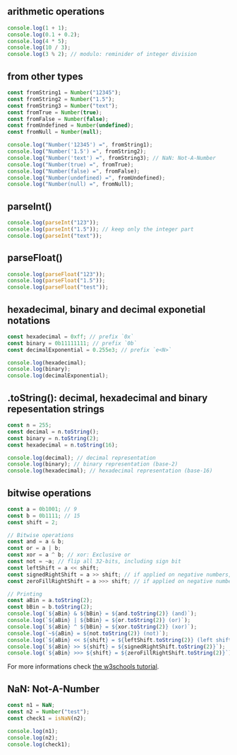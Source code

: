 ## arithmetic operations

```javascript
console.log(1 + 1);
console.log(0.1 + 0.2);
console.log(4 * 5);
console.log(10 / 3);
console.log(3 % 2); // modulo: reminider of integer division
```

## from other types

```javascript
const fromString1 = Number("12345");
const fromString2 = Number("1.5");
const fromString3 = Number("text");
const fromTrue = Number(true);
const fromFalse = Number(false);
const fromUndefined = Number(undefined);
const fromNull = Number(null);

console.log("Number('12345') =", fromString1);
console.log("Number('1.5') =", fromString2);
console.log("Number('text') =", fromString3); // NaN: Not-A-Number
console.log("Number(true) =", fromTrue);
console.log("Number(false) =", fromFalse);
console.log("Number(undefined) =", fromUndefined);
console.log("Number(null) =", fromNull);
```

## parseInt()

```javascript
console.log(parseInt("123"));
console.log(parseInt("1.5")); // keep only the integer part
console.log(parseInt("text"));
```

## parseFloat()

```javascript
console.log(parseFloat("123"));
console.log(parseFloat("1.5"));
console.log(parseFloat("test"));
```

## hexadecimal, binary and decimal exponetial notations

```javascript
const hexadecimal = 0xff; // prefix `0x`
const binary = 0b11111111; // prefix `0b`
const decimalExponential = 0.255e3; // prefix `e<N>`

console.log(hexadecimal);
console.log(binary);
console.log(decimalExponential);
```

## .toString(): decimal, hexadecimal and binary repesentation strings

```javascript
const n = 255;
const decimal = n.toString();
const binary = n.toString(2);
const hexadecimal = n.toString(16);

console.log(decimal); // decimal representation
console.log(binary); // binary representation (base-2)
console.log(hexadecimal); // hexadecimal representation (base-16)
```

## bitwise operations

```javascript
const a = 0b1001; // 9
const b = 0b1111; // 15
const shift = 2;

// Bitwise operations
const and = a & b;
const or = a | b;
const xor = a ^ b; // xor: Exclusive or
const not = ~a; // flip all 32-bits, including sign bit
const leftShift = a << shift;
const signedRightShift = a >> shift; // if applied on negative numbers, keep sign
const zeroFillRightShift = a >>> shift; // if applied on negative numbers, do not keep sign

// Printing
const aBin = a.toString(2);
const bBin = b.toString(2);
console.log(`${aBin} & ${bBin} = ${and.toString(2)} (and)`);
console.log(`${aBin} | ${bBin} = ${or.toString(2)} (or)`);
console.log(`${aBin} ^ ${bBin} = ${xor.toString(2)} (xor)`);
console.log(`~${aBin} = ${not.toString(2)} (not)`);
console.log(`${aBin} << ${shift} = ${leftShift.toString(2)} (left shift)`);
console.log(`${aBin} >> ${shift} = ${signedRightShift.toString(2)}`);
console.log(`${aBin} >>> ${shift} = ${zeroFillRightShift.toString(2)}`);
```

For more informations check [the w3schools tutorial](https://www.w3schools.com/js/js_bitwise.asp).

## NaN: Not-A-Number

```javascript
const n1 = NaN;
const n2 = Number("test");
const check1 = isNaN(n2);

console.log(n1);
console.log(n2);
console.log(check1);
```
